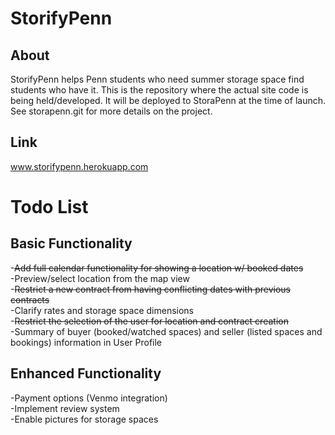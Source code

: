 StorifyPenn
===========

About
------
StorifyPenn helps Penn students who need summer storage space find students who have it. This is the repository where the actual site code is being held/developed. It will be deployed to StoraPenn at the time of launch. See storapenn.git for more details on the project.

Link
------
www.storifypenn.herokuapp.com

Todo List
======

Basic Functionality
------
-~~Add full calendar functionality for showing a location w/ booked dates~~  
-Preview/select location from the map view  
-~~Restrict a new contract from having conflicting dates with previous contracts~~  
-Clarify rates and storage space dimensions  
-~~Restrict the selection of the user for location and contract creation~~  
-Summary of buyer (booked/watched spaces) and seller (listed spaces and bookings) information in User Profile  
  
Enhanced Functionality
------
-Payment options (Venmo integration)  
-Implement review system  
-Enable pictures for storage spaces
